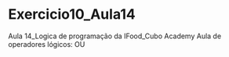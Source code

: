 # Exercicio10_Aula14
Aula 14_Logica de programação da IFood_Cubo Academy
Aula de operadores lógicos: OU